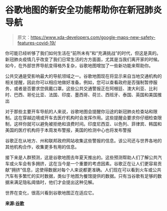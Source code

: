 # 谷歌地图的新安全功能帮助你在新冠肺炎导航

> 原文：<https://www.xda-developers.com/google-maps-new-safety-features-covid-19/>

你可能已经听够了我们如何生活在“前所未有”和“充满挑战”的时代，但这是真的。新冠肺炎疫情几乎改变了我们日常生活的方方面面，尤其是当我们离开家的时候。如今，在外部世界导航变得格外复杂，谷歌地图增加了一些新功能来帮助你。

公共交通是受影响最大的导航领域之一。谷歌地图现在将显示来自当地交通机构的相关提醒，因此你可以相应地做好准备。例如，您可以查看政府是否强制暂停服务，或者是否要求您佩戴口罩。这些公共交通警报正在阿根廷、澳大利亚、比利时、巴西、哥伦比亚、法国、印度、墨西哥、荷兰、西班牙、泰国、英国和美国推出

对于那些主要开车导航的人来说，谷歌地图会提醒你沿途的新冠肺炎检查站和限制。这在穿越边境或开车去医疗机构时会发挥作用。这些提醒会要求你仔细检查限制，这样你就可以避免被拒绝和浪费时间。印度尼西亚、以色列、菲律宾、韩国和美国的医疗机构将于本周发布警报，美国的检测中心也将发布警报

谷歌正在从地方、州和联邦政府网站收集这些警报的信息。该公司还与世界各地的其他机构合作，收集更多有用的信息。

接下来是人群预测，这是谷歌地图去年夏天推出的。这些预测帮助人们了解公共汽车或火车会有多拥挤，这在当今是一个重要的考虑因素。谷歌正在让人们更容易贡献“拥挤”信息，这使得数据对每个人来说都更准确。人们现在可以看到火车或公共汽车有多繁忙的实时数据，类似于地图为餐馆提供的数据。只有当谷歌有足够的数据来满足隐私阈值时，他们才会提出这种见解。

世界在变化，很高兴看到谷歌地图正在适应它。

**来源:[谷歌](https://www.blog.google/products/maps/get-around-safely-these-new-google-maps-features/)**